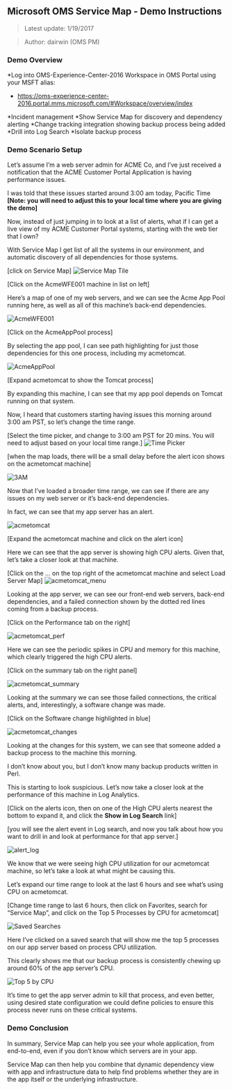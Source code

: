 ## Microsoft OMS Service Map - Demo Instructions

>Latest update: 1/19/2017

>Author: dairwin (OMS PM)

### Demo Overview

*Log into OMS-Experience-Center-2016 Workspace in OMS Portal using your MSFT alias:
 * https://oms-experience-center-2016.portal.mms.microsoft.com/#Workspace/overview/index

*Incident management
 *Show Service Map for discovery and dependency alerting
 *Change tracking integration showing backup process being added
 *Drill into Log Search
 *Isolate backup process

### Demo Scenario Setup
Let’s assume I’m a web server admin for ACME Co, and I’ve just received a notification that the ACME Customer Portal Application is having performance issues.

I was told that these issues started around 3:00 am today, Pacific Time **[Note: you will need to adjust this to your local time where you are giving the demo]**

Now, instead of just jumping in to look at a list of alerts, what if I can get a live view of my ACME Customer Portal systems, starting with the web tier that I own?

With Service Map I get list of all the systems in our environment, and automatic discovery of all dependencies for those systems.

[click on Service Map]
![Service Map Tile](./media/ServiceMapTile.png "Service Map Tile")

[Click on the AcmeWFE001 machine in list on left]

Here’s a map of one of my web servers, and we can see the Acme App Pool running here, as well as all of this machine’s back-end dependencies.

![AcmeWFE001](./media/AcmeWFE001.png "AcmeWFE001")

[Click on the AcmeAppPool process]

By selecting the app pool, I can see path highlighting for just those dependencies for this one process, including my acmetomcat.

![AcmeAppPool](./media/AcmeAppPool.png "AcmeAppPool")

[Expand acmetomcat to show the Tomcat process]

By expanding this machine, I can see that my app pool depends on Tomcat running on that system. 

Now, I heard that customers starting having issues this morning around 3:00 am PST, so let’s change the time range.

[Select the time picker, and change to 3:00 am PST for 20 mins. You will need to adjust based on your local time range.]
![Time Picker](./media/TimePicker.png "Time Picker")

[when the map loads, there will be a small delay before the alert icon shows on the acmetomcat machine]

![3AM](./media/3AM.png "3AM")

Now that I’ve loaded a broader time range, we can see if there are any issues on my web server or it’s back-end dependencies.

In fact, we can see that my app server has an alert.

![acmetomcat](./media/acmetomcat.png "acmetomcat")

[Expand the acmetomcat machine and click on the alert icon]

Here we can see that the app server is showing high CPU alerts. Given that, let’s take a closer look at that machine.

[Click on the … on the top right of the acmetomcat machine and select Load Server Map]
![acmetomcat_menu](./media/acmetomcat_menu.png "acmetomcat_menu")

Looking at the app server, we can see our front-end web servers, back-end dependencies, and a failed connection shown by the dotted red lines coming from a backup process.

[Click on the Performance tab on the right]

![acmetomcat_perf](./media/acmetomcat_perf.png "acmetomcat_perf")

Here we can see the periodic spikes in CPU and memory for this machine, which clearly triggered the high CPU alerts.

[Click on the summary tab on the right panel]

![acmetomcat_summary](./media/acmetomcat_summary.png "acmetomcat_summary")

Looking at the summary we can see those failed connections, the critical alerts, and, interestingly, a software change was made.

[Click on the Software change highlighted in blue]

![acmetomcat_changes](./media/acmetomcat_changes.png "acmetomcat_changes")

Looking at the changes for this system, we can see that someone added a backup process to the machine this morning.

I don’t know about you, but I don’t know many backup products written in Perl. 

This is starting to look suspicious. Let’s now take a closer look at the performance of this machine in Log Analytics. 

[Click on the alerts icon, then on one of the High CPU alerts nearest the bottom to expand it, and click the **Show in Log Search** link] 

[you will see the alert event in Log search, and now you talk about how you want to drill in and look at performance for that app server.]

![alert_log](./media/alert_log.png "alert_log")

We know that we were seeing high CPU utilization for our acmetomcat machine, so let’s take a look at what might be causing this.

Let’s expand our time range to look at the last 6 hours and see what’s using CPU on acmetomcat.

[Change time range to last 6 hours, then click on Favorites, search for “Service Map”, and click on the Top 5 Processes by CPU for acmetomcat]

![Saved Searches](./media/saved_searches.png "Saved Searches")

Here I’ve clicked on a saved search that will show me the top 5 processes on our app server based on process CPU utilization.

This clearly shows me that our backup process is consistently chewing up around 60% of the app server’s CPU.

![Top 5 by CPU](./media/top_5_by_cpu.png "Top 5 by CPU")

It’s time to get the app server admin to kill that process, and even better, using desired state configuration we could define policies to ensure this process never runs on these critical systems.

### Demo Conclusion
In summary, Service Map can help you see your whole application, from end-to-end, even if you don’t know which servers are in your app.

Service Map can then help you combine that dynamic dependency view with app and infrastructure data to help find problems whether they are in the app itself or the underlying infrastructure.
